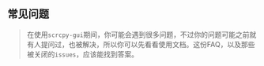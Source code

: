 ## 常见问题
> 在使用`scrcpy-gui`期间，你可能会遇到很多问题，不过你的问题可能之前就有人提问过，也被解决，所以你可以先看看使用文档。这份FAQ，以及那些被关闭的`issues`，应该能找到答案。

